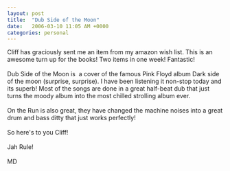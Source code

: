```yaml
---
layout: post
title:  "Dub Side of the Moon"
date:   2006-03-10 11:05 AM +0000
categories: personal
---
```

Cliff has graciously sent me an item from my amazon wish list. This is an awesome turn up for the books! Two items in one week! Fantastic!<br /><br />Dub Side of the Moon is&nbsp; a cover of the famous Pink Floyd album Dark side of the moon (surprise, surprise). I have been listening it non-stop today and its superb! Most of the songs are done in a great half-beat dub that just turns the moody album into the most chilled strolling album ever.<br /><br />On the Run is also great, they have changed the machine noises into a great drum and bass ditty that just works perfectly!<br /><br />So here's to you Cliff!<br /><br />Jah Rule!<br /><br />MD